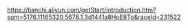 https://tianchi.aliyun.com/getStart/introduction.htm?spm=5176.11165320.5678.1.3d1441a8HpE8Tp&raceId=231522